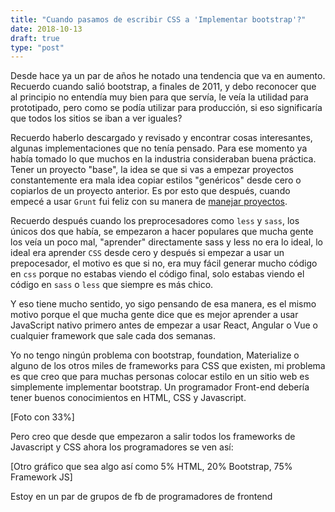```yaml
---
title: "Cuando pasamos de escribir CSS a 'Implementar bootstrap'?"
date: 2018-10-13
draft: true
type: "post"
---
```


Desde hace ya un par de años he notado una tendencia que va en aumento. Recuerdo cuando salió bootstrap, a finales de 2011, y debo reconocer que al principio no entendía muy bien para que servía, le veía la utilidad para prototipado, pero como se podía utilizar para producción, si eso significaría que todos los sitios se iban a ver iguales?

Recuerdo haberlo descargado y revisado y encontrar cosas interesantes, algunas implementaciones que no tenía pensado. Para ese momento ya había tomado lo que muchos en la industria consideraban buena práctica. Tener un proyecto "base", la idea se que si vas a empezar proyectos constantemente era mala idea copiar estilos "genéricos" desde cero o copiarlos de un proyecto anterior. Es por esto que después, cuando empecé a usar `Grunt` fui feliz con su manera de [manejar proyectos](grunt-usando-templates-para-iniciar-proyectos/).

Recuerdo después cuando los preprocesadores como `less` y `sass`, los únicos dos que había, se empezaron a hacer populares que mucha gente los veía un poco mal, "aprender" directamente sass y less no era lo ideal, lo ideal era aprender `CSS` desde cero y después si empezar a usar un prepocesador, el motivo es que si no, era muy fácil generar mucho código en `css` porque no estabas viendo el código final, solo estabas viendo el código en `sass` o `less` que siempre es más chico.

Y eso tiene mucho sentido, yo sigo pensando de esa manera, es el mismo motivo porque el que mucha gente dice que es mejor aprender a usar JavaScript nativo primero antes de empezar a usar React, Angular o Vue o cualquier framework que sale cada dos semanas.

Yo no tengo ningún problema con bootstrap, foundation, Materialize o alguno de los otros miles de frameworks para CSS que existen, mi problema es que creo que para muchas personas colocar estilo en un sitio web es simplemente implementar bootstrap. Un programador Front-end debería tener buenos conocimientos en HTML, CSS y Javascript.

[Foto con 33%]

Pero creo que desde que empezaron a salir todos los frameworks de Javascript y CSS ahora los programadores se ven así:

[Otro gráfico que sea algo así como 5% HTML, 20% Bootstrap, 75% Framework JS]

Estoy en un par de grupos de fb de programadores de frontend
